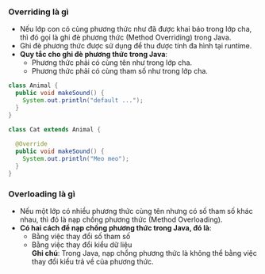 ### Overriding là gì
- Nếu lớp con có cùng phương thức như đã được khai báo trong lớp cha, thì đó gọi là ghi đè phương thức (Method Overriding) trong Java.
- Ghi đè phương thức được sử dụng để thu được tính đa hình tại runtime.
- **Quy tắc cho ghi đè phương thức trong Java**:
  + Phương thức phải có cùng tên như trong lớp cha.
  + Phương thức phải có cùng tham số như trong lớp cha.
```java
class Animal {
  public void makeSound() {
    System.out.println("default ...");
  }
}

class Cat extends Animal {
  
  @Override
  public void makeSound() {
    System.out.println("Meo meo");
  }
}
```
### Overloading là gì 
- Nếu một lớp có nhiều phương thức cùng tên nhưng có số tham số khác nhau, thì đó là nạp chồng phương thức (Method Overloading).
- **Có hai cách để nạp chồng phương thức trong Java, đó là**: 
  + Bằng việc thay đổi số tham số
  + Bằng việc thay đổi kiểu dữ liệu \
  **Ghi chú**: Trong Java, nạp chồng phương thức là không thể bằng việc thay đổi kiểu trả về của phương thức.
